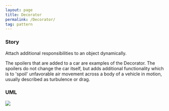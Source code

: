 ```yaml
---
layout: page
title: Decorator
permalink: /Decorator/
tag: pattern
---
```




### Story 

Attach additional responsibilities to an object dynamically. 

The spoilers that are added to a car are examples of the Decorator.
The spoilers do not change the car itself, but adds additional functionality which is to 'spoil' unfavorable air movement across a body of a vehicle in motion, usually described as turbulence or drag.  




### UML 
![]({{site.baseurl}}/assets/img/state.png)
